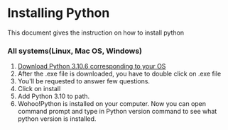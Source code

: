 # Installing Python 
This document gives the instruction on how to install python

### All systems(Linux, Mac OS, Windows)
1. [Download Python 3.10.6 corresponding to your OS](https://www.python.org/downloads/)
2. After the .exe file is downloaded, you have to double click on .exe file
3. You'll be requested to answer few questions. 
4. Click on install 
5. Add Python 3.10 to path.
6. Wohoo!Python is installed on your computer. 
Now you can open command prompt and type in Python version command to see what python version is installed. 
